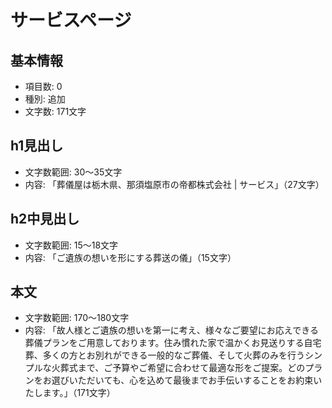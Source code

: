 # サービスページ

## 基本情報
- 項目数: 0
- 種別: 追加
- 文字数: 171文字

## h1見出し
- 文字数範囲: 30～35文字
- 内容: 「葬儀屋は栃木県、那須塩原市の帝都株式会社 | サービス」（27文字）

## h2中見出し
- 文字数範囲: 15～18文字
- 内容: 「ご遺族の想いを形にする葬送の儀」（15文字）

## 本文
- 文字数範囲: 170～180文字
- 内容: 「故人様とご遺族の想いを第一に考え、様々なご要望にお応えできる葬儀プランをご用意しております。住み慣れた家で温かくお見送りする自宅葬、多くの方とお別れができる一般的なご葬儀、そして火葬のみを行うシンプルな火葬式まで、ご予算やご希望に合わせて最適な形をご提案。どのプランをお選びいただいても、心を込めて最後までお手伝いすることをお約束いたします。」（171文字）
